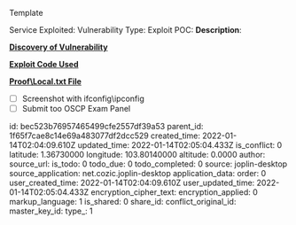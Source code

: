 Template

Service Exploited:
Vulnerability Type:
Exploit POC:
**Description**:

**<ins>Discovery of Vulnerability</ins>**

**<ins>Exploit Code Used</ins>**

**<ins>Proof\\Local.txt File</ins>**

- [ ] Screenshot with ifconfig\\ipconfig
- [ ] Submit too OSCP Exam Panel

id: bec523b76957465499cfe2557df39a53
parent_id: 1f65f7cae8c14e69a483077df2dcc529
created_time: 2022-01-14T02:04:09.610Z
updated_time: 2022-01-14T02:05:04.433Z
is_conflict: 0
latitude: 1.36730000
longitude: 103.80140000
altitude: 0.0000
author: 
source_url: 
is_todo: 0
todo_due: 0
todo_completed: 0
source: joplin-desktop
source_application: net.cozic.joplin-desktop
application_data: 
order: 0
user_created_time: 2022-01-14T02:04:09.610Z
user_updated_time: 2022-01-14T02:05:04.433Z
encryption_cipher_text: 
encryption_applied: 0
markup_language: 1
is_shared: 0
share_id: 
conflict_original_id: 
master_key_id: 
type_: 1
